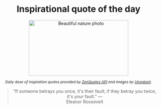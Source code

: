 
<div align="center">

# Inspirational quote of the day

<img src="./data/photo.jpeg" alt="Beautiful nature photo" width="320" height="180">

<sub><i>Daily dose of inspiration quotes provided by [ZenQuotes API](https://zenquotes.io/) and images by [Unsplash](https://unsplash.com/).</i></sub>


<blockquote>&ldquo;If someone betrays you once, it's their fault; if they betray you twice, it's your fault.&rdquo; &mdash; <footer>Eleanor Roosevelt</footer></blockquote>

</div>
